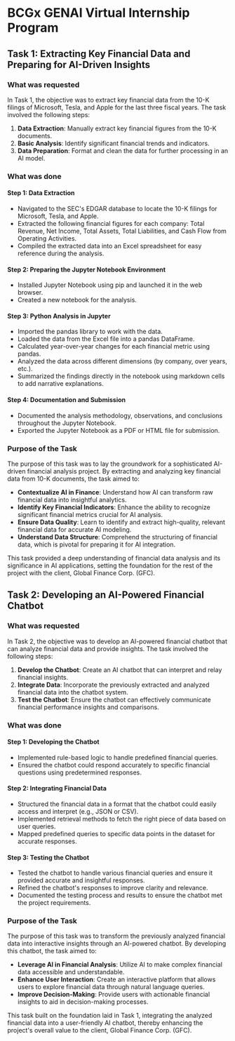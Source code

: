 # BCGx GENAI Virtual Internship Program

## Task 1: Extracting Key Financial Data and Preparing for AI-Driven Insights

### What was requested

In Task 1, the objective was to extract key financial data from the 10-K filings of Microsoft, Tesla, and Apple for the last three fiscal years. The task involved the following steps:

1. **Data Extraction**: Manually extract key financial figures from the 10-K documents.
2. **Basic Analysis**: Identify significant financial trends and indicators.
3. **Data Preparation**: Format and clean the data for further processing in an AI model.

### What was done

#### Step 1: Data Extraction

- Navigated to the SEC's EDGAR database to locate the 10-K filings for Microsoft, Tesla, and Apple.
- Extracted the following financial figures for each company: Total Revenue, Net Income, Total Assets, Total Liabilities, and Cash Flow from Operating Activities.
- Compiled the extracted data into an Excel spreadsheet for easy reference during the analysis.

#### Step 2: Preparing the Jupyter Notebook Environment

- Installed Jupyter Notebook using pip and launched it in the web browser.
- Created a new notebook for the analysis.

#### Step 3: Python Analysis in Jupyter

- Imported the pandas library to work with the data.
- Loaded the data from the Excel file into a pandas DataFrame.
- Calculated year-over-year changes for each financial metric using pandas.
- Analyzed the data across different dimensions (by company, over years, etc.).
- Summarized the findings directly in the notebook using markdown cells to add narrative explanations.

#### Step 4: Documentation and Submission

- Documented the analysis methodology, observations, and conclusions throughout the Jupyter Notebook.
- Exported the Jupyter Notebook as a PDF or HTML file for submission.

### Purpose of the Task

The purpose of this task was to lay the groundwork for a sophisticated AI-driven financial analysis project. By extracting and analyzing key financial data from 10-K documents, the task aimed to:

- **Contextualize AI in Finance**: Understand how AI can transform raw financial data into insightful analytics.
- **Identify Key Financial Indicators**: Enhance the ability to recognize significant financial metrics crucial for AI analysis.
- **Ensure Data Quality**: Learn to identify and extract high-quality, relevant financial data for accurate AI modeling.
- **Understand Data Structure**: Comprehend the structuring of financial data, which is pivotal for preparing it for AI integration.

This task provided a deep understanding of financial data analysis and its significance in AI applications, setting the foundation for the rest of the project with the client, Global Finance Corp. (GFC).

## Task 2: Developing an AI-Powered Financial Chatbot

### What was requested

In Task 2, the objective was to develop an AI-powered financial chatbot that can analyze financial data and provide insights. The task involved the following steps:

1. **Develop the Chatbot**: Create an AI chatbot that can interpret and relay financial insights.
2. **Integrate Data**: Incorporate the previously extracted and analyzed financial data into the chatbot system.
3. **Test the Chatbot**: Ensure the chatbot can effectively communicate financial performance insights and comparisons.

### What was done

#### Step 1: Developing the Chatbot

- Implemented rule-based logic to handle predefined financial queries.
- Ensured the chatbot could respond accurately to specific financial questions using predetermined responses.

#### Step 2: Integrating Financial Data

- Structured the financial data in a format that the chatbot could easily access and interpret (e.g., JSON or CSV).
- Implemented retrieval methods to fetch the right piece of data based on user queries.
- Mapped predefined queries to specific data points in the dataset for accurate responses.

#### Step 3: Testing the Chatbot

- Tested the chatbot to handle various financial queries and ensure it provided accurate and insightful responses.
- Refined the chatbot's responses to improve clarity and relevance.
- Documented the testing process and results to ensure the chatbot met the project requirements.

### Purpose of the Task

The purpose of this task was to transform the previously analyzed financial data into interactive insights through an AI-powered chatbot. By developing this chatbot, the task aimed to:

- **Leverage AI in Financial Analysis**: Utilize AI to make complex financial data accessible and understandable.
- **Enhance User Interaction**: Create an interactive platform that allows users to explore financial data through natural language queries.
- **Improve Decision-Making**: Provide users with actionable financial insights to aid in decision-making processes.

This task built on the foundation laid in Task 1, integrating the analyzed financial data into a user-friendly AI chatbot, thereby enhancing the project's overall value to the client, Global Finance Corp. (GFC).

